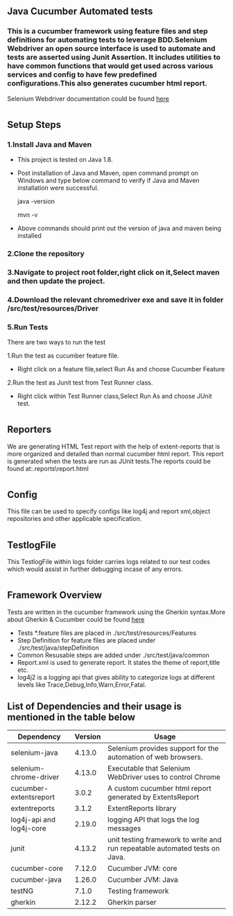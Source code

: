 
## Java Cucumber Automated tests
### This is a cucumber framework using feature files and step definitions for automating tests to leverage BDD.Selenium Webdriver an open source interface is used to automate and tests are asserted using Junit Assertion. It includes utilities to have common functions that would get used across various services and config to have few predefined configurations.This also generates cucumber html report.

Selenium Webdriver documentation could be found [here](https://www.selenium.dev/selenium/docs/api/javascript/index.html)

#
## Setup Steps

### 1.Install Java and Maven

- This project is tested on Java 1.8. 
- Post installation of Java and Maven, open command prompt on Windows and type below command to verify if Java and Maven installation were successful.

	java -version
	
	mvn -v
			
- Above commands should print out the version of java and maven being installed

### 2.Clone the repository
### 3.Navigate to project root folder,right click on it,Select maven and then update the project.
### 4.Download the relevant chromedriver exe and save it in folder /src/test/resources/Driver
### 5.Run Tests
There are two ways to run the test

1.Run the test as cucumber feature file.
- Right click on a feature file,select Run As and choose Cucumber Feature

2.Run the test as Junit test from Test Runner class.
- Right click within Test Runner class,Select Run As and choose JUnit test.
    
#
## Reporters
We are generating HTML Test report with the help of extent-reports that is more organized and detailed than normal cucumber html report. This report is generated when the tests are run as JUnit tests.The reports could be found at:.reports\report.html

#
## Config
This file can be used to specify configs like log4j and report xml,object repositories and other applicable specification.

#
## TestlogFile
This TestlogFile within logs folder carries logs related to our test codes which would assist in further debugging incase of any errors.

#
## Framework Overview
Tests are written in the cucumber framework using the Gherkin syntax.More about Gherkin & Cucumber could be found [here](https://cucumber.io/docs/gherkin/reference/)
- Tests *.feature files are placed in ./src/test/resources/Features
- Step Definition for feature files are placed under ./src/test/java/stepDefinition
- Common Resusable steps are added under ./src/test/java/common
- Report.xml is used to generate report. It states the theme of report,title etc.
- log4j2 is a logging api that gives ability to categorize logs at different levels like Trace,Debug,Info,Warn,Error,Fatal.

## List of Dependencies and their usage is mentioned in the table below
|Dependency|Version|Usage  |
|--|--|--|
|selenium-java|4.13.0|Selenium provides support for the automation of web browsers. |
| selenium-chrome-driver |4.13.0  |Executable that Selenium WebDriver uses to control Chrome|
| cucumber-extentsreport |3.0.2  |A custom cucumber html report generated by ExtentsReport|
| extentreports|3.1.2  |ExtentReports library|
| log4j-api and log4j-core |2.19.0  |logging API that logs the log messages|
| junit |4.13.2 |unit testing framework to write and run repeatable automated tests on Java.|
|cucumber-core|7.12.0|Cucumber JVM: core|
|cucumber-java|1.26.0|Cucumber JVM: Java|
|testNG|7.1.0|Testing framework|
|gherkin|2.12.2|Gherkin parser|
